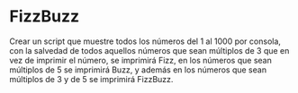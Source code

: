 # FizzBuzz

Crear un script que muestre todos los números del 1 al 1000 por consola, con la salvedad de todos aquellos números que sean múltiplos de 3 que en vez de imprimir el número, se imprimirá Fizz, en los números que sean múltiplos de 5 se imprimirá Buzz, y además en los números que sean múltiplos de 3 y de 5 se imprimirá FizzBuzz.
